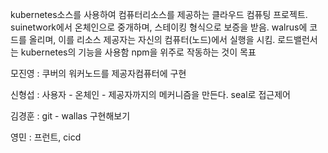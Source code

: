 kubernetes소스를 사용하여 컴퓨터리소스를 제공하는 클라우드 컴퓨팅 프로젝트.
suinetwork에서 온체인으로 중개하며, 스테이킹 형식으로 보증을 받음.
walrus에 코드를 올리며, 이를 리소스 제공자는 자신의 컴퓨터(노드)에서 실행을 시킴.
로드밸런서는 kubernetes의 기능을 사용함
npm을 위주로 작동하는 것이 목표


모진영 : 쿠버의 워커노드를 제공자컴퓨터에 구현

신형섭 : 사용자 - 온체인 - 제공자까지의 메커니즘을 만든다. seal로 접근제어

김경훈 : git - wallas 구현해보기

영민 : 프런트, cicd
